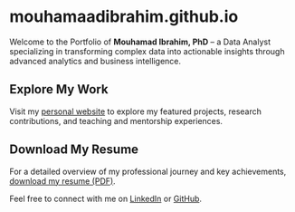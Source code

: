 # mouhamaadibrahim.github.io

Welcome to the Portfolio of **Mouhamad Ibrahim, PhD** – a Data Analyst specializing in transforming complex data into actionable insights through advanced analytics and business intelligence.

## Explore My Work
Visit my [personal website](https://mouhamaadibrahim.github.io) to explore my featured projects, research contributions, and teaching and mentorship experiences.

## Download My Resume
For a detailed overview of my professional journey and key achievements, [download my resume (PDF)](https://github.com/mouhamaadibrahim/mouhamaadibrahim.github.io/blob/main/Upload%20files/Mouhamad_Ibrahim_Data_Analyst_Resume.pdf).

Feel free to connect with me on [LinkedIn](https://www.linkedin.com/in/mouhamaadibrahim) or [GitHub](https://github.com/mouhamaadibrahim).
